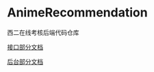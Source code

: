 # AnimeRecommendation
西二在线考核后端代码仓库

[接口部分文档](https://www.showdoc.cc/923868711348849)

[后台部分文档](https://www.showdoc.cc/1020778369066463)